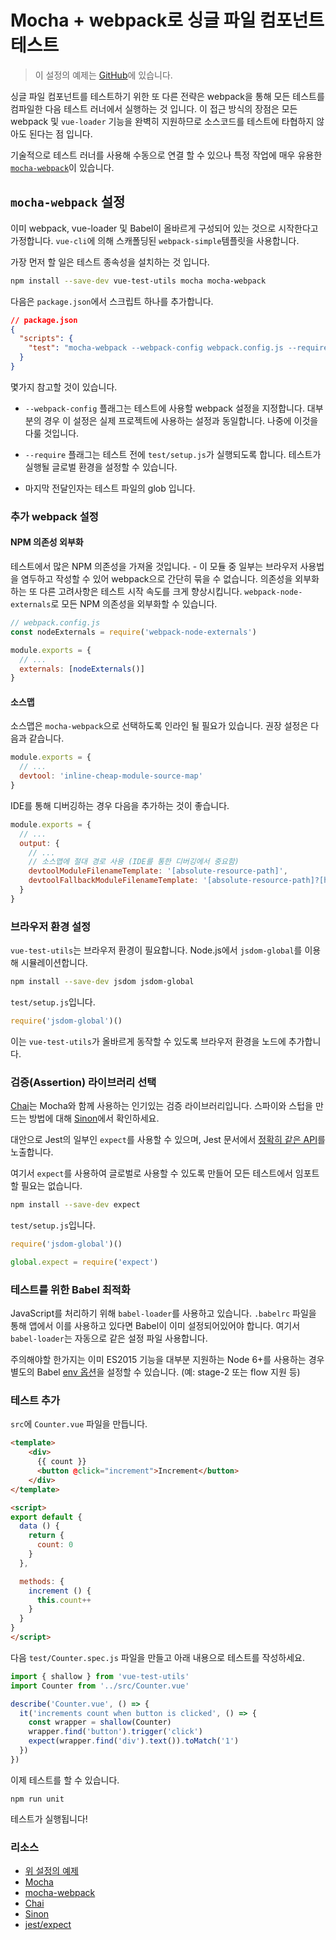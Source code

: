 # Mocha + webpack로 싱글 파일 컴포넌트 테스트

> 이 설정의 예제는 [GitHub](https://github.com/vuejs/vue-test-utils-mocha-webpack-example)에 있습니다.

싱글 파일 컴포넌트를 테스트하기 위한 또 다른 전략은 webpack을 통해 모든 테스트를 컴파일한 다음 테스트 러너에서 실행하는 것 입니다. 이 접근 방식의 장점은 모든 webpack 및 `vue-loader` 기능을 완벽히 지원하므로 소스코드를 테스트에 타협하지 않아도 된다는 점 입니다.

기술적으로 테스트 러너를 사용해 수동으로 연결 할 수 있으나 특정 작업에 매우 유용한 [`mocha-webpack`](https://github.com/zinserjan/mocha-webpack)이 있습니다.

## `mocha-webpack` 설정

이미 webpack, vue-loader 및 Babel이 올바르게 구성되어 있는 것으로 시작한다고 가정합니다. `vue-cli`에 의해 스캐폴딩된 `webpack-simple`템플릿을 사용합니다.

가장 먼저 할 일은 테스트 종속성을 설치하는 것 입니다.

``` bash
npm install --save-dev vue-test-utils mocha mocha-webpack
```

다음은 `package.json`에서 스크립트 하나를 추가합니다.

```json
// package.json
{
  "scripts": {
    "test": "mocha-webpack --webpack-config webpack.config.js --require test/setup.js test/**/*.spec.js"
  }
}
```

몇가지 참고할 것이 있습니다.

- `--webpack-config` 플래그는 테스트에 사용할 webpack 설정을 지정합니다. 대부분의 경우 이 설정은 실제 프로젝트에 사용하는 설정과 동일합니다. 나중에 이것을 다룰 것입니다.

- `--require` 플래그는 테스트 전에 `test/setup.js`가 실행되도록 합니다. 테스트가 실행될 글로벌 환경을 설정할 수 있습니다.

- 마지막 전달인자는 테스트 파일의 glob 입니다.

### 추가 webpack 설정

#### NPM 의존성 외부화

테스트에서 많은 NPM 의존성을 가져올 것입니다. - 이 모듈 중 일부는 브라우저 사용법을 염두하고 작성할 수 있어 webpack으로 간단히 묶을 수 없습니다. 의존성을 외부화하는 또 다른 고려사항은 테스트 시작 속도를 크게 향상시킵니다. `webpack-node-externals`로 모든 NPM 의존성을 외부화할 수 있습니다.

```js
// webpack.config.js
const nodeExternals = require('webpack-node-externals')

module.exports = {
  // ...
  externals: [nodeExternals()]
}
```

#### 소스맵

소스맵은 `mocha-webpack`으로 선택하도록 인라인 될 필요가 있습니다. 권장 설정은 다음과 같습니다.

``` js
module.exports = {
  // ...
  devtool: 'inline-cheap-module-source-map'
}
```

IDE를 통해 디버깅하는 경우 다음을 추가하는 것이 좋습니다.

``` js
module.exports = {
  // ...
  output: {
    // ...
    // 소스맵에 절대 경로 사용 (IDE를 통한 디버깅에서 중요함)
    devtoolModuleFilenameTemplate: '[absolute-resource-path]',
    devtoolFallbackModuleFilenameTemplate: '[absolute-resource-path]?[hash]'
  }
}
```

### 브라우저 환경 설정

`vue-test-utils`는 브라우저 환경이 필요합니다. Node.js에서 `jsdom-global`를 이용해 시뮬레이션합니다.

```bash
npm install --save-dev jsdom jsdom-global
```

`test/setup.js`입니다.

``` js
require('jsdom-global')()
```

이는 `vue-test-utils`가 올바르게 동작할 수 있도록 브라우저 환경을 노드에 추가합니다.

### 검증(Assertion) 라이브러리 선택

[Chai](http://chaijs.com/)는 Mocha와 함께 사용하는 인기있는 검증 라이브러리입니다. 스파이와 스텁을 만드는 방법에 대해 [Sinon](http://sinonjs.org/)에서 확인하세요.

대안으로 Jest의 일부인 `expect`를 사용할 수 있으며, Jest 문서에서 [정확히 같은 API](http://facebook.github.io/jest/docs/en/expect.html#content)를 노출합니다.

여기서 `expect`를 사용하여 글로벌로 사용할 수 있도록 만들어 모든 테스트에서 임포트할 필요는 없습니다.

``` bash
npm install --save-dev expect
```

`test/setup.js`입니다.

``` js
require('jsdom-global')()

global.expect = require('expect')
```

### 테스트를 위한 Babel 최적화

JavaScript를 처리하기 위해 `babel-loader`를 사용하고 있습니다. `.babelrc` 파일을 통해 앱에서 이를 사용하고 있다면 Babel이 이미 설정되어있어야 합니다. 여기서 `babel-loader`는 자동으로 같은 설정 파일 사용합니다.

주의해야할 한가지는 이미 ES2015 기능을 대부분 지원하는 Node 6+를 사용하는 경우 별도의 Babel [env 옵션](https://babeljs.io/docs/usage/babelrc/#env-option)을 설정할 수 있습니다. (예: stage-2 또는 flow 지원 등)

### 테스트 추가

`src`에 `Counter.vue` 파일을 만듭니다.

``` html
<template>
	<div>
	  {{ count }}
	  <button @click="increment">Increment</button>
	</div>
</template>

<script>
export default {
  data () {
    return {
      count: 0
    }
  },

  methods: {
    increment () {
      this.count++
    }
  }
}
</script>
```

다음 `test/Counter.spec.js` 파일을 만들고 아래 내용으로 테스트를 작성하세요.

```js
import { shallow } from 'vue-test-utils'
import Counter from '../src/Counter.vue'

describe('Counter.vue', () => {
  it('increments count when button is clicked', () => {
    const wrapper = shallow(Counter)
    wrapper.find('button').trigger('click')
    expect(wrapper.find('div').text()).toMatch('1')
  })
})
```

이제 테스트를 할 수 있습니다.

```
npm run unit
```

테스트가 실행됩니다!

### 리소스

- [위 설정의 예제](https://github.com/vuejs/vue-test-utils-mocha-webpack-example)
- [Mocha](https://mochajs.org/)
- [mocha-webpack](http://zinserjan.github.io/mocha-webpack/)
- [Chai](http://chaijs.com/)
- [Sinon](http://sinonjs.org/)
- [jest/expect](http://facebook.github.io/jest/docs/en/expect.html#content)
